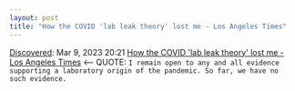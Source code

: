 ```yaml
---
layout: post
title: "How the COVID 'lab leak theory' lost me - Los Angeles Times"
---
```

[Discovered](http://rolandtanglao.com/2020/07/29/p1-blogthis-checkvist-list-links-to-blog/): Mar 9, 2023 20:21 [How the COVID 'lab leak theory' lost me - Los Angeles Times](https://www.latimes.com/opinion/story/2023-03-08/covid-lab-leak-energy-department-fbi) <-- QUOTE: `I remain open to any and all evidence supporting a laboratory origin of the pandemic. So far, we have no such evidence.`

